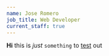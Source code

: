 ```yaml
---
name: Jose Romero
job_title: Web Developer
current_staff: true
---
```

**Hi** this is *just* `something` to [test](https://csis.org) out